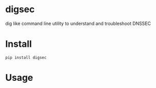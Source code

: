 # digsec

dig like command line utility to understand and troubleshoot DNSSEC

# Install

`pip install digsec`


# Usage


